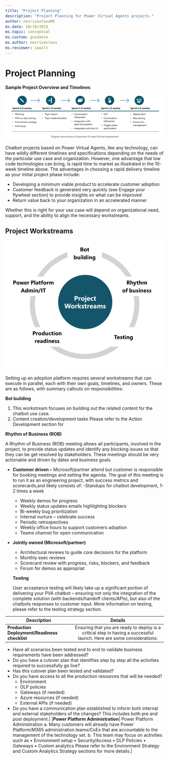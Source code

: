 ```yaml
---
title: "Project Planning"
description: "Project Planning for Power Virtual Agents projects."
author: nesrivastavaMS
ms.date: 10/10/2023
ms.topic: conceptual
ms.custom: guidance
ms.author: nesrivastava
ms.reviewer: iawilt
---
```


# Project Planning

**Sample Project Overview and Timelines**

![Project planning](./media/topics/Project_Planning.png)

Chatbot projects based on Power Virtual Agents, like any technology, can have wildly different timelines and 
specifications depending on the needs of the particular use case and organization. However, one advantage that low 
code technologies can bring, is rapid time to market as illustrated in the 10-week timeline above. The advantages in 
choosing a rapid delivery timeline as your initial project phase include:
- Developing a minimum viable product to accelerate customer adoption
- Customer feedback is generated very quickly (see Engage your flywheel section) to provide insights on what can be improved
- Return value back to your organization in an accelerated manner

Whether this is right for your use case will depend on organizational need, support, and the ability to align the necessary workstreams.



## **Project Workstreams**
![Prject Workstrearms](./media/topics/ProjectWorkstreams.png)

Setting up an adoption platform requires several workstreams that can execute in parallel, each with their own goals, timelines, and owners. These are as follows, with summary callouts on responsibilities: 

 **Bot building**
  1. This workstream focuses on building out the related content for the chatbot use case.
  1. Content creation/development tasks 
  Please refer to the Action Development section for

**Rhythm of Business (ROB)** 

A Rhythm of Business (ROB) meeting allows all participants, involved in the project, to provide status updates and identify any blocking issues so that they can be get resolved by stakeholders. These meetings should be very actionable and driven by dates and business goals. 
  
  - **Customer driven –** Microsoft/partner attend but customer is responsible for booking meetings and setting the agenda. The goal of this meeting is to run it as an engineering project, with success metrics and scorecards,and likely consists of:
    -Standups for chatbot development, 1-2 times a week
    - Weekly demos for progress
    - Weekly status updates emails highlighting blockers
    - Bi-weekly bug prioritization
    - Internal nurture – celebrate success
    - Periodic retrospectives
    - Weekly office hours to support customers adoption
    - Teams channel for open communication


   - **Jointly owned (Microsoft/partner)**
      - Architectural reviews to guide core decisions for the platform
      - Monthly exec reviews
      - Scorecard review with progress, risks, blockers, and feedback
      - Forum for demos as appropriat
    
     **Testing**

     User acceptance testing will likely take up a significant portion of delivering your PVA chatbot – ensuring not only the integration of the complete solution (with backends/handoff clients/APIs), but also of the chatbots responses to customer input. More information on testing, please refer to the testing strategy section.

|Description                     |Details                            |
|--------------------------------| :----------------------------------:|
|**Production Deployment/Readiness checklist**|Ensuring that you are ready to deploy is a critical step in having a successful launch. Here are some considerations: 
  - Have all scenarios been tested end to end
  to validate business requirements have
  been addressed?
  - Do you have a cutover plan that
  identifies step by step all the activities
  required to successfully go live?
  - Has this cutover plan been tested
  and validated?
  - Do you have access to all the production
  resources that will be needed?
    - Environment
    - DLP policies
    - Gateways (if needed)
    - Azure resources (if needed)
    - External APIs (if needed)
  - Do you have a communication plan established to inform both internal and external stakeholders of the changes? This includes both pre and post deployment.|
|**Power Platform Administration**| Power Platform Administration 
a. Many customers will already have Power
Platform/M365 administration teams/CoEs
that are accountable to the management
of the technology set.
b. This team may focus on activities such as
• Environment setup
• Security/Access
• DLP Policies
• Gateways
• Custom analytics
Please refer to the Environment Strategy and 
Custom Analytics Strategy sections for more details.|

     
